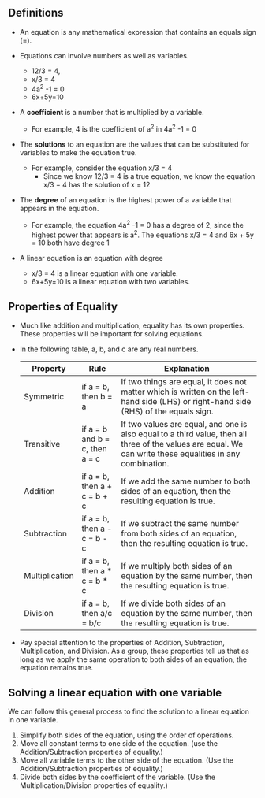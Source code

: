 ## Definitions
- An equation is any mathematical expression that contains an equals sign (=).

- Equations can involve numbers as well as variables.
    - 12/3 = 4, 
    - x/3 = 4
    - 4a<sup>2</sup> -1 = 0
    - 6x+5y=10 

- A __coefficient__ is a number that is multiplied by a variable. 
    - For example, 4 is the coefficient of  a<sup>2</sup> in 4a<sup>2</sup> -1 = 0

- The __solutions__ to an equation are the values that can be substituted for variables to make the equation true.
    - For example, consider the equation x/3 = 4
        - Since we know 12/3 = 4 is a true equation, we know the equation x/3 = 4 has the solution of x = 12

- The __degree__ of an equation is the highest power of a variable that appears in the equation.
    - For example, the equation 4a<sup>2</sup> -1 = 0 has a degree of 2, since the highest power that appears is a<sup>2</sup>. The equations x/3 = 4 and 6x + 5y = 10 both have degree 1

- A linear equation is an equation with degree 
    -  x/3 = 4 is a linear equation with one variable. 
    - 6x+5y=10 is a linear equation with two variables.


## Properties of Equality
- Much like addition and multiplication, equality has its own properties. These properties will be important for solving equations.

- In the following table, a, b, and c are any real numbers.

    | Property | Rule | Explanation |
    |----------|------|-------------| 
    |Symmetric| if a = b, then b = a | If two things  are equal, it does not matter which is written on the left-hand side (LHS) or right-hand side (RHS) of the equals sign. |
    | Transitive | if a = b and b = c, then a = c | If two values are equal, and one is also equal to a third value, then all three of the values are equal. We can write these equalities in any combination. |
    |Addition| if a = b, then a + c = b + c | If we add the same number to both sides of an equation, then the resulting equation is true. |
    |Subtraction| if a = b, then a - c = b - c| If we subtract the same number from both sides of an equation, then the resulting equation is true.
    |Multiplication| if a = b, then a * c  = b * c | If we multiply both sides of an equation by the same number, then the resulting equation is true. |
    |Division| if a = b, then a/c = b/c | If we divide both sides of an equation by the same number, then the resulting equation is true.|


- Pay special attention to the properties of Addition, Subtraction, Multiplication, and Division. As a group, these properties tell us that as long as we apply the same operation to both sides of an equation, the equation remains true.


## Solving a linear equation with one variable
We can follow this general process to find the solution to a linear equation in one variable.
1. Simplify both sides of the equation, using the order of operations.
2. Move all constant terms to one side of the equation. (use the Addition/Subtraction properties of equality.)
3. Move all variable terms to the other side of the equation. (Use the Addition/Subtraction properties of equality.)
4. Divide both sides by the coefficient of the variable. (Use the Multiplication/Division properties of equality.)

